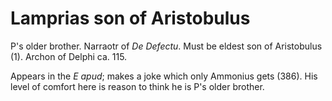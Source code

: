 # Lamprias son of Aristobulus

P's older brother.  Narraotr of _De Defectu_.  Must be eldest son of Aristobulus (1).  Archon of Delphi ca. 115.

Appears in the _E apud_; makes a joke which only Ammonius gets (386).  His level of comfort here is reason to think he is P's older brother.